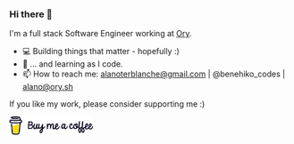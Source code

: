 ### Hi there 👋

I'm a full stack Software Engineer working at [Ory](https://ory.sh).

- :computer: Building things that matter - hopefully :)
- 🌱 ... and learning as I code.
- 📫 How to reach me: alanoterblanche@gmail.com | @benehiko_codes | alano@ory.sh


If you like my work, please consider supporting me :)


[<img src="https://github.com/Benehiko/Benehiko/blob/main/BMC%20logo%2Bwordmark%20-%20Black.png" width=150px>](https://buymeacoff.ee/Benehiko)

